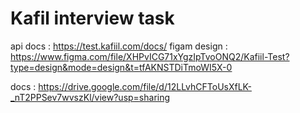 # Kafil interview task



api docs : https://test.kafiil.com/docs/
figam design : https://www.figma.com/file/XHPvICG71xYgzIpTvoONQ2/Kafiil-Test?type=design&mode=design&t=tfAKNSTDiTmoWI5X-0


docs : https://drive.google.com/file/d/12LLvhCFToUsXfLK-_nT2PPSev7wvszKl/view?usp=sharing

